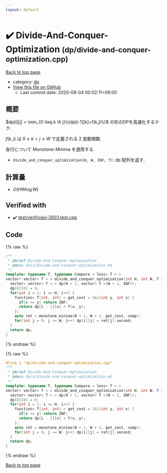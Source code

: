 ```yaml
---
layout: default
---
```


<!-- mathjax config similar to math.stackexchange -->
<script type="text/javascript" async
  src="https://cdnjs.cloudflare.com/ajax/libs/mathjax/2.7.5/MathJax.js?config=TeX-MML-AM_CHTML">
</script>
<script type="text/x-mathjax-config">
  MathJax.Hub.Config({
    TeX: { equationNumbers: { autoNumber: "AMS" }},
    tex2jax: {
      inlineMath: [ ['$','$'] ],
      processEscapes: true
    },
    "HTML-CSS": { matchFontHeight: false },
    displayAlign: "left",
    displayIndent: "2em"
  });
</script>

<script type="text/javascript" src="https://cdnjs.cloudflare.com/ajax/libs/jquery/3.4.1/jquery.min.js"></script>
<script src="https://cdn.jsdelivr.net/npm/jquery-balloon-js@1.1.2/jquery.balloon.min.js" integrity="sha256-ZEYs9VrgAeNuPvs15E39OsyOJaIkXEEt10fzxJ20+2I=" crossorigin="anonymous"></script>
<script type="text/javascript" src="../../assets/js/copy-button.js"></script>
<link rel="stylesheet" href="../../assets/css/copy-button.css" />


# :heavy_check_mark: Divide-And-Conquer-Optimization <small>(dp/divide-and-conquer-optimization.cpp)</small>

<a href="../../index.html">Back to top page</a>

* category: <a href="../../index.html#95687afb5d9a2a9fa39038f991640b0c">dp</a>
* <a href="{{ site.github.repository_url }}/blob/master/dp/divide-and-conquer-optimization.cpp">View this file on GitHub</a>
    - Last commit date: 2020-08-04 00:02:11+09:00




## 概要

$dp[i][j] = \min_{0 \leq k \lt j}\\{dp[i-1][k]+f(k,j)\\}$ の形のDPを高速化するテク.

$f(k,j)$ は $0 \leq k \lt j \leq W$ で定義される $2$ 変数関数.

各行について Monotone-Minima を適用する.


* `divide_and_conquer_optimization(H, W, INF, f)`: dp 配列を返す.

## 計算量

* $O(HW \log W)$


## Verified with

* :heavy_check_mark: <a href="../../verify/test/verify/aoj-2603.test.cpp.html">test/verify/aoj-2603.test.cpp</a>


## Code

<a id="unbundled"></a>
{% raw %}
```cpp
/**
 * @brief Divide-And-Conquer-Optimization
 * @docs docs/divide-and-conquer-optimization.md
 */
template< typename T, typename Compare = less< T > >
vector< vector< T > > divide_and_conquer_optimization(int H, int W, T INF, const function< T(int, int) > &f, const Compare &comp = Compare()) {
  vector< vector< T > > dp(H + 1, vector< T >(W + 1, INF));
  dp[0][0] = 0;
  for(int i = 1; i <= H; i++) {
    function< T(int, int) > get_cost = [&](int y, int x) {
      if(x >= y) return INF;
      return dp[i - 1][x] + f(x, y);
    };
    auto ret = monotone_minima(W + 1, W + 1, get_cost, comp);
    for(int j = 0; j <= W; j++) dp[i][j] = ret[j].second;
  }
  return dp;
}

```
{% endraw %}

<a id="bundled"></a>
{% raw %}
```cpp
#line 1 "dp/divide-and-conquer-optimization.cpp"
/**
 * @brief Divide-And-Conquer-Optimization
 * @docs docs/divide-and-conquer-optimization.md
 */
template< typename T, typename Compare = less< T > >
vector< vector< T > > divide_and_conquer_optimization(int H, int W, T INF, const function< T(int, int) > &f, const Compare &comp = Compare()) {
  vector< vector< T > > dp(H + 1, vector< T >(W + 1, INF));
  dp[0][0] = 0;
  for(int i = 1; i <= H; i++) {
    function< T(int, int) > get_cost = [&](int y, int x) {
      if(x >= y) return INF;
      return dp[i - 1][x] + f(x, y);
    };
    auto ret = monotone_minima(W + 1, W + 1, get_cost, comp);
    for(int j = 0; j <= W; j++) dp[i][j] = ret[j].second;
  }
  return dp;
}

```
{% endraw %}

<a href="../../index.html">Back to top page</a>

